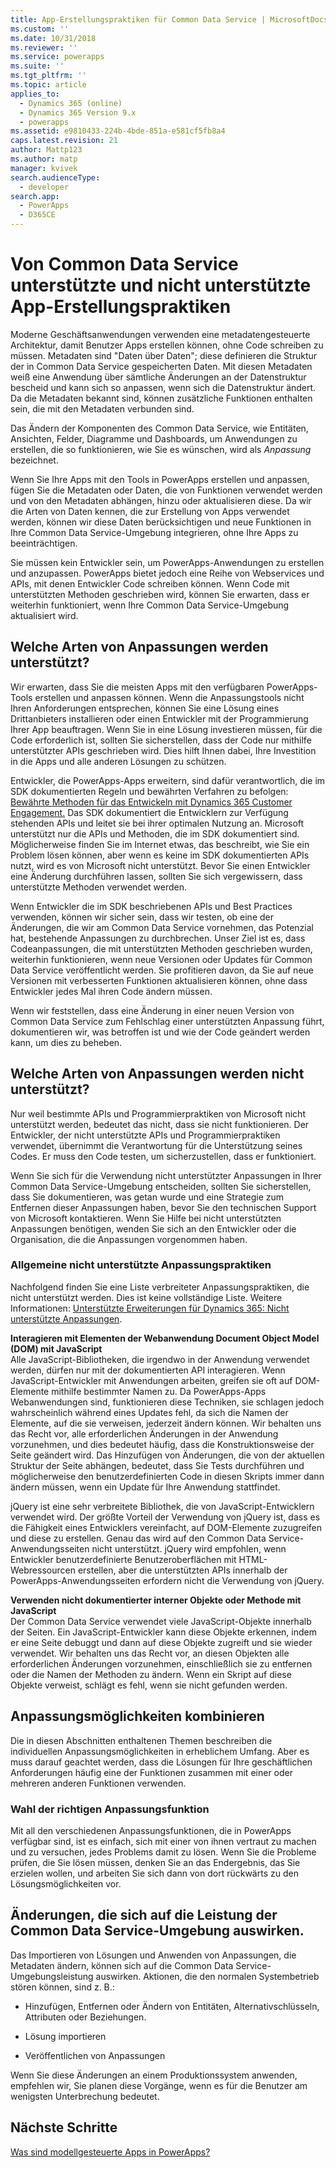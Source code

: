 ```yaml
---
title: App-Erstellungspraktiken für Common Data Service | MicrosoftDocs
ms.custom: ''
ms.date: 10/31/2018
ms.reviewer: ''
ms.service: powerapps
ms.suite: ''
ms.tgt_pltfrm: ''
ms.topic: article
applies_to:
  - Dynamics 365 (online)
  - Dynamics 365 Version 9.x
  - powerapps
ms.assetid: e9810433-224b-4bde-851a-e581cf5fb8a4
caps.latest.revision: 21
author: Mattp123
ms.author: matp
manager: kvivek
search.audienceType:
  - developer
search.app:
  - PowerApps
  - D365CE
---
```


# <a name="common-data-service-supported-and-unsupported-app-building-practices"></a>Von Common Data Service unterstützte und nicht unterstützte App-Erstellungspraktiken

<!--
The way your organization works is unique. Some organizations have well-defined business processes that they apply using PowerApps apps. Others aren’t happy with their current business processes and use PowerApps to apply new data and processes to their business. Whatever situation you find yourself in, you’ll find a lot of customization capabilities in PowerApps so that it can work for your organization.  
  
 Of course you’re eager to get started, but please take a few minutes to read the content in this section. This will introduce you to important terms, give you some background about why things are done a certain way, and help you avoid potential problems in the future.  

## What is metadata and why should you care?  
 In the past, you may have customized business applications by editing the source code. This created complications because each organization had unique changes and it was very difficult, or extremely expensive, to upgrade. Then application developers started exposing application programming interfaces (APIs) so that other developers could interact with the application and add their own logic without touching the source code. This was moderately better because it means developers can extend the application without changing it. But it still requires a developer to write code.  -->
  
 Moderne Geschäftsanwendungen verwenden eine metadatengesteuerte Architektur, damit Benutzer Apps erstellen können, ohne Code schreiben zu müssen. Metadaten sind "Daten über Daten"; diese definieren die Struktur der in Common Data Service gespeicherten Daten. Mit diesen Metadaten weiß eine Anwendung über sämtliche Änderungen an der Datenstruktur bescheid und kann sich so anpassen, wenn sich die Datenstruktur ändert. Da die Metadaten bekannt sind, können zusätzliche Funktionen enthalten sein, die mit den Metadaten verbunden sind.  

Das Ändern der Komponenten des Common Data Service, wie Entitäten, Ansichten, Felder, Diagramme und Dashboards, um Anwendungen zu erstellen, die so funktionieren, wie Sie es wünschen, wird als *Anpassung* bezeichnet.  
 
Wenn Sie Ihre Apps mit den Tools in PowerApps erstellen und anpassen, fügen Sie die Metadaten oder Daten, die von Funktionen verwendet werden und von den Metadaten abhängen, hinzu oder aktualisieren diese. Da wir die Arten von Daten kennen, die zur Erstellung von Apps verwendet werden, können wir diese Daten berücksichtigen und neue Funktionen in Ihre Common Data Service-Umgebung integrieren, ohne Ihre Apps zu beeinträchtigen. <!-- This way you should always be able to apply an update rollup or upgrade to the latest version and enjoy the best new features.  -->

<!--  
> **Customize or Configure?**   
> Most people say they want to customize the application, so we use the word “customize” to describe changing the system to make it work the way you want. Some people prefer to use the word “configure” because it suggests that no code was required to make changes. Call it whatever you like, we just want to make it clear that you don’t need to be a developer to customize or create PowerApps apps.  -->
  
Sie müssen kein Entwickler sein, um PowerApps-Anwendungen zu erstellen und anzupassen. PowerApps bietet jedoch eine Reihe von Webservices und APIs, mit denen Entwickler Code schreiben können. Wenn Code mit unterstützten Methoden geschrieben wird, können Sie erwarten, dass er weiterhin funktioniert, wenn Ihre Common Data Service-Umgebung aktualisiert wird.  
  
<a name="BKMK_SupportedCust"></a>   
## <a name="what-kinds-of-customizations-are-supported"></a>Welche Arten von Anpassungen werden unterstützt?  
 Wir erwarten, dass Sie die meisten Apps mit den verfügbaren PowerApps-Tools erstellen und anpassen können. Wenn die Anpassungstools nicht Ihren Anforderungen entsprechen, können Sie eine Lösung eines Drittanbieters installieren oder einen Entwickler mit der Programmierung Ihrer App beauftragen. Wenn Sie in eine Lösung investieren müssen, für die Code erforderlich ist, sollten Sie sicherstellen, dass der Code nur mithilfe unterstützter APIs geschrieben wird. Dies hilft Ihnen dabei, Ihre Investition in die Apps und alle anderen Lösungen zu schützen.  
  
 Entwickler, die PowerApps-Apps erweitern, sind dafür verantwortlich, die im SDK dokumentierten Regeln und bewährten Verfahren zu befolgen: [Bewährte Methoden für das Entwickeln mit Dynamics 365 Customer Engagement.](https://docs.microsoft.com/dynamics365/customer-engagement/developer/best-practices-sdk) Das SDK dokumentiert die Entwicklern zur Verfügung stehenden APIs und leitet sie bei ihrer optimalen Nutzung an. Microsoft unterstützt nur die APIs und Methoden, die im SDK dokumentiert sind. Möglicherweise finden Sie im Internet etwas, das beschreibt, wie Sie ein Problem lösen können, aber wenn es keine im SDK dokumentierten APIs nutzt, wird es von Microsoft nicht unterstützt. Bevor Sie einen Entwickler eine Änderung durchführen lassen, sollten Sie sich vergewissern, dass unterstützte Methoden verwendet werden.  
  
 Wenn Entwickler die im SDK beschriebenen APIs und Best Practices verwenden, können wir sicher sein, dass wir testen, ob eine der Änderungen, die wir am Common Data Service vornehmen, das Potenzial hat, bestehende Anpassungen zu durchbrechen. Unser Ziel ist es, dass Codeanpassungen, die mit unterstützten Methoden geschrieben wurden, weiterhin funktionieren, wenn neue Versionen oder Updates für Common Data Service veröffentlicht werden. Sie profitieren davon, da Sie auf neue Versionen mit verbesserten Funktionen aktualisieren können, ohne dass Entwickler jedes Mal ihren Code ändern müssen.  
  
 Wenn wir feststellen, dass eine Änderung in einer neuen Version von Common Data Service zum Fehlschlag einer unterstützten Anpassung führt, dokumentieren wir, was betroffen ist und wie der Code geändert werden kann, um dies zu beheben.  
  
<a name="BKMK_Unsupported"></a>   
## <a name="what-kinds-of-customizations-arent-supported"></a>Welche Arten von Anpassungen werden nicht unterstützt?  
 Nur weil bestimmte APIs und Programmierpraktiken von Microsoft nicht unterstützt werden, bedeutet das nicht, dass sie nicht funktionieren. <!--  “Unsupported by Microsoft” means exactly what it says: you can’t get support about these APIs or programming practices from Microsoft. We don’t test them and we don’t know if something we change will break them. We can’t predict what will happen if someone changes code in our application.  -->    Der Entwickler, der nicht unterstützte APIs und Programmierpraktiken verwendet, übernimmt die Verantwortung für die Unterstützung seines Codes. Er muss den Code testen, um sicherzustellen, dass er funktioniert.  
  
 Wenn Sie sich für die Verwendung nicht unterstützter Anpassungen in Ihrer Common Data Service-Umgebung entscheiden, sollten Sie sicherstellen, dass Sie dokumentieren, was getan wurde und eine Strategie zum Entfernen dieser Anpassungen haben, bevor Sie den technischen Support von Microsoft kontaktieren. Wenn Sie Hilfe bei nicht unterstützten Anpassungen benötigen, wenden Sie sich an den Entwickler oder die Organisation, die die Anpassungen vorgenommen haben.  
  
<a name="BKMK_CommonUnsupportedCustomizations"></a>   
### <a name="common-unsupported-customization-practices"></a>Allgemeine nicht unterstützte Anpassungspraktiken  
 Nachfolgend finden Sie eine Liste verbreiteter Anpassungspraktiken, die nicht unterstützt werden. Dies ist keine vollständige Liste. Weitere Informationen: [Unterstützte Erweiterungen für Dynamics 365: Nicht unterstützte Anpassungen](https://docs.microsoft.com/dynamics365/customer-engagement/developer/supported-extensions#Unsupported). 
 
**Interagieren mit Elementen der Webanwendung Document Object Model (DOM) mit JavaScript**  
 Alle JavaScript-Bibliotheken, die irgendwo in der Anwendung verwendet werden, dürfen nur mit der dokumentierten API interagieren. Wenn JavaScript-Entwickler mit Anwendungen arbeiten, greifen sie oft auf DOM-Elemente mithilfe bestimmter Namen zu. Da PowerApps-Apps Webanwendungen sind, funktionieren diese Techniken, sie schlagen jedoch wahrscheinlich während eines Updates fehl, da sich die Namen der Elemente, auf die sie verweisen, jederzeit ändern können. Wir behalten uns das Recht vor, alle erforderlichen Änderungen in der Anwendung vorzunehmen, und dies bedeutet häufig, dass die Konstruktionsweise der Seite geändert wird. Das Hinzufügen von Änderungen, die von der aktuellen Struktur der Seite abhängen, bedeutet, dass Sie Tests durchführen und möglicherweise den benutzerdefinierten Code in diesen Skripts immer dann ändern müssen, wenn ein Update für Ihre Anwendung stattfindet.  
  
 jQuery ist eine sehr verbreitete Bibliothek, die von JavaScript-Entwicklern verwendet wird. Der größte Vorteil der Verwendung von jQuery ist, dass es die Fähigkeit eines Entwicklers vereinfacht, auf DOM-Elemente zuzugreifen und diese zu erstellen. Genau das wird auf den Common Data Service-Anwendungsseiten nicht unterstützt. jQuery wird empfohlen, wenn Entwickler benutzerdefinierte Benutzeroberflächen mit HTML-Webressourcen erstellen, aber die unterstützten APIs innerhalb der PowerApps-Anwendungsseiten erfordern nicht die Verwendung von jQuery.  
  
 **Verwenden nicht dokumentierter interner Objekte oder Methode mit JavaScript**  
Der Common Data Service verwendet viele JavaScript-Objekte innerhalb der Seiten. Ein JavaScript-Entwickler kann diese Objekte erkennen, indem er eine Seite debuggt und dann auf diese Objekte zugreift und sie wieder verwendet. Wir behalten uns das Recht vor, an diesen Objekten alle erforderlichen Änderungen vorzunehmen, einschließlich sie zu entfernen oder die Namen der Methoden zu ändern. Wenn ein Skript auf diese Objekte verweist, schlägt es fehl, wenn sie nicht gefunden werden.  <a name="BKMK_Metadata"></a>   
 
<a name="BKMK_CombineCustomizations"></a>   
## <a name="combine-customization-capabilities"></a>Anpassungsmöglichkeiten kombinieren  
 Die in diesen Abschnitten enthaltenen Themen beschreiben die individuellen Anpassungsmöglichkeiten in erheblichem Umfang. Aber es muss darauf geachtet werden, dass die Lösungen für Ihre geschäftlichen Anforderungen häufig eine der Funktionen zusammen mit einer oder mehreren anderen Funktionen verwenden.  
  
<a name="BKMK_ChooseTheRightCustomization"></a>   
### <a name="choose-the-right-customization-capability-for-the-job"></a>Wahl der richtigen Anpassungsfunktion  
 Mit all den verschiedenen Anpassungsfunktionen, die in PowerApps verfügbar sind, ist es einfach, sich mit einer von ihnen vertraut zu machen und zu versuchen, jedes Problems damit zu lösen. Wenn Sie die Probleme prüfen, die Sie lösen müssen, denken Sie an das Endergebnis, das Sie erzielen wollen, und arbeiten Sie sich dann von dort rückwärts zu den Lösungsmöglichkeiten vor.  
 
<a name="BKMK_changesinperformance"></a>   
## <a name="changes-that-affect-common-data-service-environment-performance"></a>Änderungen, die sich auf die Leistung der Common Data Service-Umgebung auswirken.  
 Das Importieren von Lösungen und Anwenden von Anpassungen, die Metadaten ändern, können sich auf die Common Data Service-Umgebungsleistung auswirken. Aktionen, die den normalen Systembetrieb stören können, sind z. B.:  
  
-   Hinzufügen, Entfernen oder Ändern von Entitäten, Alternativschlüsseln, Attributen oder Beziehungen.   
-   Lösung importieren
  
-   Veröffentlichen von Anpassungen 
  
Wenn Sie diese Änderungen an einem Produktionssystem anwenden, empfehlen wir, Sie planen diese Vorgänge, wenn es für die Benutzer am wenigsten Unterbrechung bedeutet.   
  
  
## <a name="next-steps"></a>Nächste Schritte  
[Was sind modellgesteuerte Apps in PowerApps?](../../maker/model-driven-apps/model-driven-app-overview.md)

